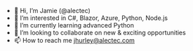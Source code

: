 - 👋 Hi, I’m Jamie (@alectec)
- 👀 I’m interested in C#, Blazor, Azure, Python, Node.js
- 🌱 I’m currently learning advanced Python
- 💞️ I’m looking to collaborate on new & exciting opportunities
- 📫 How to reach me jhurley@alectec.com

<!---
alectec/alectec is a ✨ special ✨ repository because its `README.md` (this file) appears on your GitHub profile.
You can click the Preview link to take a look at your changes.
--->
